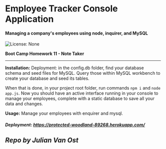 # Employee Tracker Console Application 
#### Managing a company's employees using node, inquirer, and MySQL
![License: None](https://img.shields.io/badge/License-None-brightgreen)

__Boot Camp Homework 11 - Note Taker__

---

__Installation:__
Deployment: in the config.db folder, find your database schema and seed files for MySQL. Query those within MySQL workbench to create your database and seed its tables.

When that is done, in your project root folder, run commands ```npm i```  and ```node app.js```.  Now you should have an active interface running in your console to manage your employees, complete with a static database to save all your data and changes.

__Usage:__
Manage your employees with enquirer and mysql. 
##### Deployment: <https://protected-woodland-89268.herokuapp.com/>

## _Repo by Julian Van Ost_
